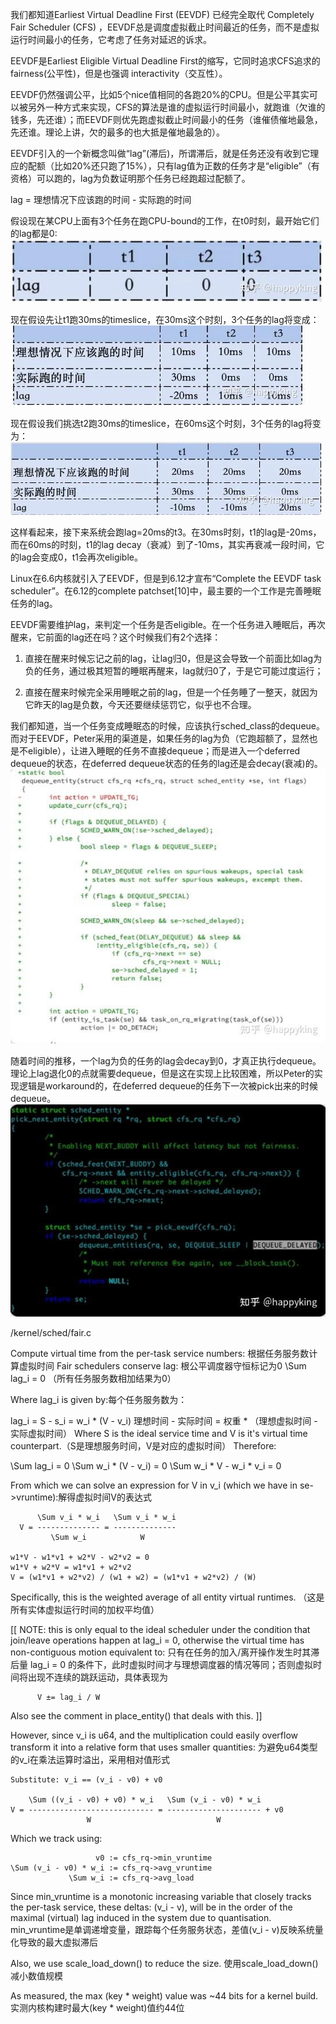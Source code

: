 
我们都知道Earliest Virtual Deadline First (EEVDF) 已经完全取代 Completely Fair Scheduler (CFS) ，EEVDF总是调度虚拟截止时间最近的任务，而不是虚拟运行时间最小的任务，它考虑了任务对延迟的诉求。

EEVDF是Earliest Eligible Virtual Deadline First的缩写，它同时追求CFS追求的fairness(公平性)，但是也强调 interactivity（交互性）。

EEVDF仍然强调公平，比如5个nice值相同的各跑20%的CPU。但是公平其实可以被另外一种方式来实现，CFS的算法是谁的虚拟运行时间最小，就跑谁（欠谁的钱多，先还谁）；而EEVDF则优先跑虚拟截止时间最小的任务（谁催债催地最急，先还谁。理论上讲，欠的最多的也大抵是催地最急的）。

EEVDF引入的一个新概念叫做“lag”(滞后)，所谓滞后，就是任务还没有收到它理应的配额（比如20%还只跑了15%），只有lag值为正数的任务才是“eligible”（有资格）可以跑的，lag为负数证明那个任务已经跑超过配额了。

lag = 理想情况下应该跑的时间 - 实际跑的时间

假设现在某CPU上面有3个任务在跑CPU-bound的工作，在t0时刻，最开始它们的lag都是0:
![](./image/1.JPG)

现在假设先让t1跑30ms的timeslice，在30ms这个时刻，3个任务的lag将变成：
![](./image/2.JPG)


现在假设我们挑选t2跑30ms的timeslice，在60ms这个时刻，3个任务的lag将变为：
![](./image/3.JPG)

这样看起来，接下来系统会跑lag=20ms的t3。在30ms时刻，t1的lag是-20ms，而在60ms的时刻，t1的lag decay（衰减）到了-10ms，其实再衰减一段时间，它的lag会变成0，t1会再次eligible。

Linux在6.6内核就引入了EEVDF，但是到6.12才宣布“Complete the EEVDF task scheduler”。在6.12的complete patchset[10]中，最主要的一个工作是完善睡眠任务的lag。

EEVDF需要维护lag，来判定一个任务是否eligible。在一个任务进入睡眠后，再次醒来，它前面的lag还在吗？这个时候我们有2个选择：

1. 直接在醒来时候忘记之前的lag，让lag归0，但是这会导致一个前面比如lag为负的任务，通过极其短暂的睡眠再醒来，lag就归0了，于是它可能过度运行；

2. 直接在醒来时候完全采用睡眠之前的lag，但是一个任务睡了一整天，就因为它昨天的lag是负数，今天还要继续惩罚它，似乎也不合理。

我们都知道，当一个任务变成睡眠态的时候，应该执行sched_class的dequeue。而对于EEVDF，Peter采用的渠道是，如果任务的lag为负（它跑超额了，显然也是不eligible），让进入睡眠的任务不直接dequeue；而是进入一个deferred dequeue的状态，在deferred dequeue状态的任务的lag还是会decay(衰减)的。
![](./image/4.JPG)


随着时间的推移，一个lag为负的任务的lag会decay到0，才真正执行dequeue。理论上lag退化0的点就需要dequeue，但是这在实现上比较困难，所以Peter的实现逻辑是workaround的，在deferred dequeue的任务下一次被pick出来的时候dequeue。
![](./image/5.JPG)

/kernel/sched/fair.c

Compute virtual time from the per-task service numbers:
根据任务服务数计算虚拟时间
Fair schedulers conserve lag:
根公平调度器守恒标记为0
  \Sum lag_i = 0      （所有任务服务数相加结果为0）

Where lag_i is given by:每个任务服务数为：

  lag_i = S - s_i = w_i * (V - v_i)
         理想时间 - 实际时间 = 权重 * （理想虚拟时间 - 实际虚拟时间） 
Where S is the ideal service time and V is it's virtual time counterpart.（S是理想服务时间，V是对应的虚拟时间）
Therefore:

  \Sum lag_i = 0
  \Sum w_i * (V - v_i) = 0
  \Sum w_i * V - w_i * v_i = 0

From which we can solve an expression for V in v_i (which we have in se->vruntime):解得虚拟时间V的表达式
```
      \Sum v_i * w_i   \Sum v_i * w_i
  V = -------------- = --------------
         \Sum w_i            W

w1*V - w1*v1 + w2*V - w2*v2 = 0
w1*V + w2*V = w1*v1 + w2*v2
V = (w1*v1 + w2*v2) / (w1 + w2) = (w1*v1 + w2*v2) / (W)
```

Specifically, this is the weighted average of all entity virtual runtimes.
（这是所有实体虚拟运行时间的加权平均值）

[[ NOTE: this is only equal to the ideal scheduler under the condition that join/leave operations happen at lag_i = 0, otherwise the virtual time has non-contiguous motion equivalent to:
只有在任务的加入/离开操作发生时其滞后量 lag_i = 0 的条件下，此时虚拟时间才与理想调度器的情况等同；否则虚拟时间将出现不连续的跳跃运动，具体表现为

	      V ±= lag_i / W

Also see the comment in place_entity() that deals with this. ]]

However, since v_i is u64, and the multiplication could easily overflow transform it into a relative form that uses smaller quantities:
为避免u64类型的v_i在乘法运算时溢出，采用相对值形式
```
Substitute: v_i == (v_i - v0) + v0

    \Sum ((v_i - v0) + v0) * w_i   \Sum (v_i - v0) * w_i
V = ---------------------------- = --------------------- + v0
                 W                            W
```

Which we track using:
```
                   v0 := cfs_rq->min_vruntime
\Sum (v_i - v0) * w_i := cfs_rq->avg_vruntime
             \Sum w_i := cfs_rq->avg_load
```

Since min_vruntime is a monotonic increasing variable that closely tracks the per-task service, these deltas: (v_i - v), will be in the order of the maximal (virtual) lag induced in the system due to quantisation.
min_vruntime是单调递增变量，跟踪每个任务服务状态，差值(v_i - v)反映系统量化导致的最大虚拟滞后

Also, we use scale_load_down() to reduce the size.
使用scale_load_down()减小数值规模

As measured, the max (key * weight) value was ~44 bits for a kernel build.
实测内核构建时最大(key * weight)值约44位